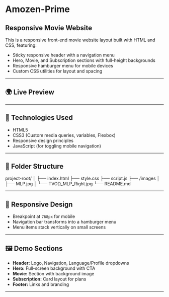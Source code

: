 # Amozen-Prime

## Responsive Movie Website

This is a responsive front-end movie website layout built with HTML and CSS, featuring:

- Sticky responsive header with a navigation menu
- Hero, Movie, and Subscription sections with full-height backgrounds
- Responsive hamburger menu for mobile devices
- Custom CSS utilities for layout and spacing

---

## 🌍 Live Preview



---

## 🔧 Technologies Used

- HTML5
- CSS3 (Custom media queries, variables, Flexbox)
- Responsive design principles
- JavaScript (for toggling mobile navigation)

---

## 📁 Folder Structure

project-root/
│
├── index.html
├── style.css
├── script.js
├── /images
│ ├── MLP.jpg
│ └── TVOD_MLP_Right.jpg
└── README.md

---

## 📱 Responsive Design

- Breakpoint at `768px` for mobile
- Navigation bar transforms into a hamburger menu
- Menu items stack vertically on small screens

---

## 🖼️ Demo Sections

- **Header:** Logo, Navigation, Language/Profile dropdowns
- **Hero:** Full-screen background with CTA
- **Movie:** Section with background image
- **Subscription:** Card layout for plans
- **Footer:** Links and branding

---